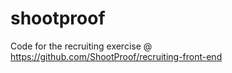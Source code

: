 # shootproof

Code for the recruiting exercise @ https://github.com/ShootProof/recruiting-front-end
